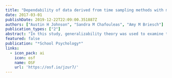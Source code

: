 ```yaml
---
title: "Dependability of data derived from time sampling methods with multiple observation targets"
date: 2017-03-01
publishDate: 2019-12-22T22:09:00.351887Z
authors: ["Austin H Johnson", "Sandra M Chafouleas", "Amy M Briesch"]
publication_types: ["2"]
abstract: "In this study, generalizability theory was used to examine the extent to which (a) time-sampling methodology, (b) number of simultaneous behavior targets, and (c) individual raters influenced variance in ratings of academic engagement for an elementary-aged student. Ten graduate-student raters, with an average of 7.20 hr of previous training in systematic direct observation and 58.20 hr of previous direct observation experience, scored 6 videos of student behavior using 12 different time-sampling protocols. Five videos were submitted for analysis, and results for observations using momentary time-sampling and whole-interval recording suggested that the majority of variance was attributable to the rating occasion, although results for partial-interval recording generally demonstrated large residual components comparable with those seen in prior research. Dependability coefficients were above .80 when averaging across 1 to 2 raters using momentary time-sampling, and 2 to 3 raters using whole-interval recording. Ratings derived from partial-interval recording needed to be averaged over 3 to 7 raters to demonstrate dependability coefficients above .80. (PsycINFO Database Record"
featured: false
publication: "*School Psychology*"
links:
  - icon_pack: ai
    icon: osf
    name: OSF
    url: 'https://osf.io/jzur7/'
---
```

